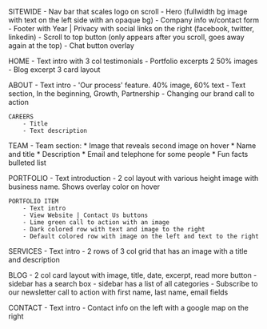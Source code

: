 SITEWIDE
    - Nav bar that scales logo on scroll
    - Hero (fullwidth bg image with text on the left side with an opaque bg)
    - Company info w/contact form
    - Footer with Year | Privacy with social links on the right (facebook, twitter, linkedin)
    - Scroll to top button (only appears after you scroll, goes away again at the top)
    - Chat button overlay

HOME
    - Text intro with 3 col testimonials
    - Portfolio excerpts 2 50% images
    - Blog excerpt 3 card layout

ABOUT
    - Text intro
    - 'Our process' feature. 40% image, 60% text
    - Text section, In the beginning, Growth, Partnership
    - Changing our brand call to action

    CAREERS
        - Title
        - Text description

TEAM
    - Team section:
        * Image that reveals second image on hover
        * Name and title
        * Description
        * Email and telephone for some people
        * Fun facts bulleted list

PORTFOLIO
    - Text introduction
    - 2 col layout with various height image with business name. Shows overlay color on hover

    PORTFOLIO ITEM
        - Text intro
        - View Website | Contact Us buttons
        - Lime green call to action with an image
        - Dark colored row with text and image to the right
        - Default colored row with image on the left and text to the right

SERVICES
    - Text intro
    - 2 rows of 3 col grid that has an image with a title and description

BLOG
    - 2 col card layout with image, title, date, excerpt, read more button
    - sidebar has a search box
    - sidebar has a list of all categories
    - Subscribe to our newsletter call to action with first name, last name, email fields

CONTACT
    - Text intro
    - Contact info on the left with a google map on the right
